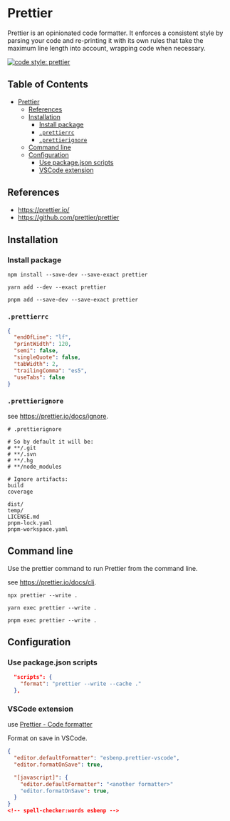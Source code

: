 # Prettier

Prettier is an opinionated code formatter. It enforces a consistent style by parsing your code and re-printing it with its own rules that take the maximum line length into account, wrapping code when necessary.

[![code style: prettier](https://img.shields.io/badge/code_style-prettier-ff69b4.svg?style=flat-square)](https://github.com/prettier/prettier)

## Table of Contents <!-- omit in toc -->

- [Prettier](#prettier)
  - [References](#references)
  - [Installation](#installation)
    - [Install package](#install-package)
    - [`.prettierrc`](#prettierrc)
    - [`.prettierignore`](#prettierignore)
  - [Command line](#command-line)
  - [Configuration](#configuration)
    - [Use package.json scripts](#use-packagejson-scripts)
    - [VSCode extension](#vscode-extension)

## References

- <https://prettier.io/>
- <https://github.com/prettier/prettier>

## Installation

### Install package

```shell
npm install --save-dev --save-exact prettier
```

```shell
yarn add --dev --exact prettier
```

```shell
pnpm add --save-dev --save-exact prettier
```

### `.prettierrc`

```json
{
  "endOfLine": "lf",
  "printWidth": 120,
  "semi": false,
  "singleQuote": false,
  "tabWidth": 2,
  "trailingComma": "es5",
  "useTabs": false
}
```

### `.prettierignore`

see <https://prettier.io/docs/ignore>.

```ignore
# .prettierignore

# So by default it will be:
# **/.git
# **/.svn
# **/.hg
# **/node_modules

# Ignore artifacts:
build
coverage

dist/
temp/
LICENSE.md
pnpm-lock.yaml
pnpm-workspace.yaml
```

## Command line

Use the prettier command to run Prettier from the command line.

see <https://prettier.io/docs/cli>.

```shell
npx prettier --write .
```

```shell
yarn exec prettier --write .
```

```shell
pnpm exec prettier --write .
```

## Configuration

### Use package.json scripts

```json
  "scripts": {
    "format": "prettier --write --cache ."
  },
```

### VSCode extension

use [Prettier - Code formatter](https://marketplace.visualstudio.com/items?itemName=esbenp.prettier-vscode)

Format on save in VSCode.

```json
{
  "editor.defaultFormatter": "esbenp.prettier-vscode",
  "editor.formatOnSave": true,

  "[javascript]": {
    "editor.defaultFormatter": "<another formatter>"
    "editor.formatOnSave": true,
  }
}
<!-- spell-checker:words esbenp -->
```

